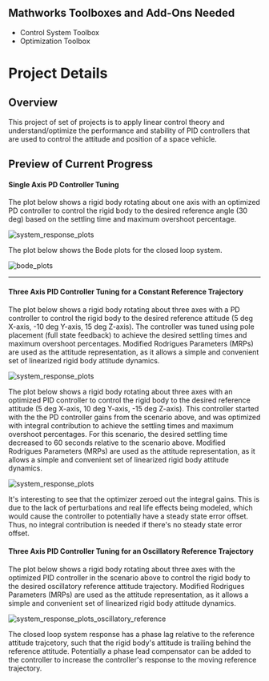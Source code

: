 ## Mathworks Toolboxes and Add-Ons Needed
* Control System Toolbox
* Optimization Toolbox

# Project Details

## Overview
This project of set of projects is to apply linear control theory and understand/optimize the performance and stability of PID controllers that are used to control the attitude and position of a space vehicle. 

## Preview of Current Progress

#### Single Axis PD Controller Tuning
The plot below shows a rigid body rotating about one axis with an optimized PD controller to control the rigid body to the desired reference angle (30 deg) based on the settling time and maximum overshoot percentage.

![system_response_plots](https://github.com/user-attachments/assets/f7f9453c-a4db-4007-9767-e62664e11c4d)

The plot below shows the Bode plots for the closed loop system.

![bode_plots](https://github.com/user-attachments/assets/cdad136c-c098-4f05-9cdd-eae3bd4382a6)


---------------

#### Three Axis PID Controller Tuning for a Constant Reference Trajectory
The plot below shows a rigid body rotating about three axes with a PD controller to control the rigid body to the desired reference attitude (5 deg X-axis, -10 deg Y-axis, 15 deg Z-axis). The controller was tuned using pole placement (full state feedback) to achieve the desired settling times and maximum overshoot percentages. Modified Rodrigues Parameters (MRPs) are used as the attitude representation, as it allows a simple and convenient set of linearized rigid body attitude dynamics.

![system_response_plots](https://github.com/user-attachments/assets/58f9cf1a-2333-4529-974b-d6758da2289e)

The plot below shows a rigid body rotating about three axes with an optimized PID controller to control the rigid body to the desired reference attitude (5 deg X-axis, 10 deg Y-axis, -15 deg Z-axis). This controller started with the the PD controller gains from the scenario above, and was optimized with integral contribution to achieve the settling times and maximum overshoot percentages. For this scenario, the desired settling time decreased to 60 seconds relative to the scenario above. Modified Rodrigues Parameters (MRPs) are used as the attitude representation, as it allows a simple and convenient set of linearized rigid body attitude dynamics.

![system_response_plots](https://github.com/user-attachments/assets/9fad5468-a692-4587-bcec-47258f505f44)

It's interesting to see that the optimizer zeroed out the integral gains. This is due to the lack of perturbations and real life effects being modeled, which would cause the controller to potentially have a steady state error offset. Thus, no integral contribution is needed if there's no steady state error offset.

#### Three Axis PID Controller Tuning for an Oscillatory Reference Trajectory
The plot below shows a rigid body rotating about three axes with the optimized PID controller in the scenario above to control the rigid body to the desired oscillatory reference attitude trajectory. Modified Rodrigues Parameters (MRPs) are used as the attitude representation, as it allows a simple and convenient set of linearized rigid body attitude dynamics.

![system_response_plots_oscillatory_reference](https://github.com/user-attachments/assets/4a7b923b-74fa-4dec-9cbc-7f48b5014f26)

The closed loop system response has a phase lag relative to the reference attitude trajcetory, such that the rigid body's attitude is trailing behind the reference attitude. Potentially a phase lead compensator can be added to the controller to increase the controller's response to the moving reference trajectory. 
